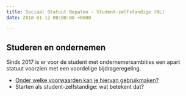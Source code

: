 ```yaml
---
title: Sociaal Statuut Bepalen - Student-zelfstandige (NL)
date: 2018-01-12 00:00:00 +0000

---
```

## Studeren en ondernemen

Sinds 2017 is er voor de student met ondernemersambities een apart statuut voorzien met een voordelige bijdrageregeling.

* [Onder welke voorwaarden kan je hiervan gebruikmaken?](http://www.xerius.be/blog/studeren-en-ondernemen-perfect-haalbaar-als-student-zelfstandige )
* Starten als student-zelfstandige: wat betekent dat?